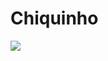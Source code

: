 
# Chiquinho

<a href="https://zenhub.com"><img src="https://raw.githubusercontent.com/ZenHubIO/support/master/zenhub-badge.png"></a>
